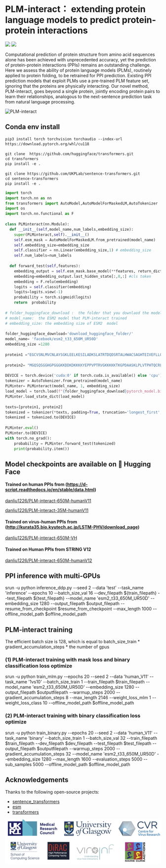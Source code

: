 # PLM-interact： extending protein language models to predict protein-protein interactions
<a href="https://www.biorxiv.org/content/10.1101/2024.11.05.622169v1"><img src="https://img.shields.io/badge/Paper-bioRxiv-red" style="max-width: 100%;"></a>
<a href="https://huggingface.co/danliu1226/PLM-interact-650M-humanV11/tree/main"><img src="https://img.shields.io/badge/%F0%9F%A4%97%20Hugging%20Face-blue?label=Model" style="max-width: 100%;"></a>

Computational prediction of protein structure from amino acid sequences alone has been achieved with unprecedented accuracy, yet the prediction of protein-protein interactions (PPIs) remains an outstanding challenge. Here we assess the ability of protein language models (PLMs), routinely applied to protein folding, to be retrained for PPI prediction. Existing PPI prediction models that exploit PLMs use a pre-trained PLM feature set, ignoring that the proteins are physically interacting. Our novel method, PLM-interact, goes beyond a single protein, jointly encoding protein pairs to learn their relationships, analogous to the next-sentence prediction task from natural language processing.

![PLM-interact](https://github.com/liudan111/PLM-interact/blob/main/assets/PLM-interact.png)



## Conda env install
```
pip3 install torch torchvision torchaudio --index-url https://download.pytorch.org/whl/cu118

git clone  https://github.com/huggingface/transformers.git
cd transformers
pip install -e .

git clone https://github.com/UKPLab/sentence-transformers.git
cd sentence-transformers
pip install -e .
```

```python
import torch
import torch.nn as nn
from transformers import AutoModel,AutoModelForMaskedLM,AutoTokenizer
import os
import torch.nn.functional as F

class PLMinteract(nn.Module):
  def __init__(self,model_name,num_labels,embedding_size): 
    super(PLMinteract,self).__init__() 
    self.esm_mask = AutoModelForMaskedLM.from_pretrained(model_name) 
    self.embedding_size=embedding_size
    self.classifier = nn.Linear(embedding_size,1) # embedding_size 
    self.num_labels=num_labels

  def forward_test(self,features):
    embedding_output = self.esm_mask.base_model(**features, return_dict=True)
    embedding=embedding_output.last_hidden_state[:,0,:] #cls token
    embedding = F.relu(embedding)
    logits = self.classifier(embedding)
    logits=logits.view(-1)
    probability = torch.sigmoid(logits)
    return  probability

# folder_huggingface_download :  the folder that you downlaod the model from huggingface, such as "danliu1226/PLM-interact-650M-humanV11"
# model_name:  the ESM2 model that PLM-interact trained
# embedding_size: the embedding size of ESM2  model

folder_huggingface_download='download_huggingface_folder/'
model_name= 'facebook/esm2_t33_650M_UR50D'
embedding_size =1280

protein1 ="EGCVSNLMVCNLAYSGKLEELKESILADKSLATRTDQDSRTALHWACSAGHTEIVEFLLQLGVPVNDKDDAGWSPLHIAASAGRDEIVKALLGKGAQVNAVNQNGCTPLHYAASKNRHEIAVMLLEGGANPDAKDHYEATAMHRAAAKGNLKMIHILLYYKASTNIQDTEGNTPLHLACDEERVEEAKLLVSQGASIYIENKEEKTPLQVAKGGLGLILKRMVEG"

protein2= "MGQSQSGGHGPGGGKKDDKDKKKKYEPPVPTRVGKKKKKTKGPDAASKLPLVTPHTQCRLKLLKLERIKDYLLMEEEFIRNQEQMKPLEEKQEEERSKVDDLRGTPMSVGTLEEIIDDNHAIVSTSVGSEHYVSILSFVDKDLLEPGCSVLLNHKVHAVIGVLMDDTDPLVTVMKVEKAPQETYADIGGLDNQIQEIKESVELPLTHPEYYEEMGIKPPKGVILYGPPGTGKTLLAKAVANQTSATFLRVVGSELIQKYLGDGPKLVRELFRVAEEHAPSIVFIDEIDAIGTKRYDSNSGGEREIQRTMLELLNQLDGFDSRGDVKVIMATNRIETLDPALIRPGRIDRKIEFPLPDEKTKKRIFQIHTSRMTLADDVTLDDLIMAKDDLSGADIKAICTEAGLMALRERRMKVTNEDFKKSKENVLYKKQEGTPEGLYL"

DEVICE = torch.device('cuda:0' if torch.cuda.is_available() else 'cpu')
tokenizer = AutoTokenizer.from_pretrained(model_name) 
PLMinter= PLMinteract(model_name, 1, embedding_size)
load_model = torch.load(f"{folder_huggingface_download}pytorch_model.bin")
PLMinter.load_state_dict(load_model)

texts=[protein1, protein2]
tokenized = tokenizer(*texts, padding=True, truncation='longest_first', return_tensors="pt", max_length=1603)       
tokenized = tokenized.to(DEVICE)

PLMinter.eval()
PLMinter.to(DEVICE)
with torch.no_grad():
    probability = PLMinter.forward_test(tokenized)
    print(probability.item())

```

## Model checkpoints are available on 🤗 Hugging Face
#### Trained on human PPIs from (https://d-script.readthedocs.io/en/stable/data.html)
[danliu1226/PLM-interact-650M-humanV11](https://huggingface.co/danliu1226/PLM-interact-650M-humanV11/tree/main)

[danliu1226/PLM-interact-35M-humanV11](https://huggingface.co/danliu1226/PLM-interact-35M-humanV11/tree/main)

#### Trained on virus-human PPIs from (http://kurata35.bio.kyutech.ac.jp/LSTM-PHV/download_page)
[danliu1226/PLM-interact-650M-VH](https://huggingface.co/danliu1226/PLM-interact-650M-VH/tree/main)

#### Trained on Human PPIs from STRING V12
[danliu1226/PLM-interact-650M-humanV12](https://huggingface.co/danliu1226/PLM-interact-650M-humanV12/tree/main)



## PPI inference with multi-GPUs
srun -u python inference_ddp.py --seed 2 --data 'test' --task_name 'inference' --epochs 10 --batch_size_val 16 --dev_filepath ${train_filepath} --test_filepath ${test_filepath} --model_name 'esm2_t33_650M_UR50D' --embedding_size 1280 --output_filepath $output_filepath --resume_from_checkpoint $resume_from_checkpoint --max_length 1000 --offline_model_path $offline_model_path

## PLM-interact training
The efficient batch size is 128, which is equal to  batch_size_train * gradient_accumulation_steps * the number of gpus

### (1) PLM-interact training with mask loss and binary classification loss optimize
srun -u python train_mlm.py --epochs 20 --seed 2 --data 'human_V11' --task_name '1vs10' --batch_size_train 1 --train_filepath $train_filepath --model_name 'esm2_t33_650M_UR50D' --embedding_size 1280 --output_filepath $outputfilepath --warmup_steps 2000 --gradient_accumulation_steps 8 --max_length 2146 --weight_loss_mlm 1 --weight_loss_class 10 --offline_model_path $offline_model_path 

### (2) PLM-interact training with binary classification loss optimize
srun -u python train_binary.py --epochs 20 --seed 2 --data 'human_V11' --task_name 'binary' --batch_size_train 1 --batch_size_val 32 --train_filepath $train_filepath  --dev_filepath $dev_filepath  --test_filepath $test_filepath --output_filepath $outputfilepath --warmup_steps 2000 --gradient_accumulation_steps 32  --model_name 'esm2_t33_650M_UR50D' --embedding_size 1280 --max_length 1600 --evaluation_steps 5000 --sub_samples 5000 --offline_model_path $offline_model_path 



## Acknowledgements
Thanks to the following open-source projects:
- [sentence_transformers](https://github.com/UKPLab/sentence-transformers)
- [esm](https://github.com/facebookresearch/esm)
- [transformers](https://github.com/huggingface/transformers)

<img src="https://github.com/liudan111/PLM-interact/blob/main/assets/Logo.png" width="550" />
